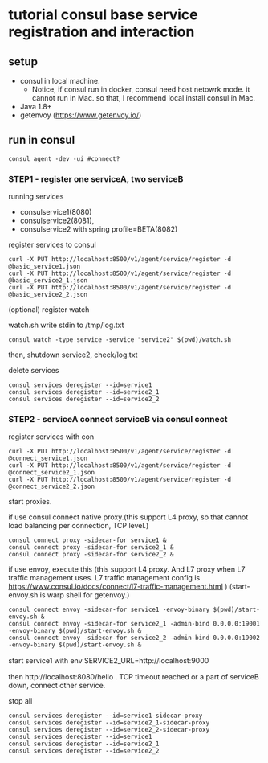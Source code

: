# tutorial consul base service registration and interaction

## setup

+ consul in local machine. 
    + Notice, if consul run in docker, consul need host netowrk mode. it cannot run in Mac.
      so that, I recommend local install consul in Mac.
+ Java 1.8+
+ getenvoy (https://www.getenvoy.io/)

## run in consul

```
consul agent -dev -ui #connect?
```

### STEP1 - register one serviceA, two serviceB 

running services
+ consulservice1(8080)
+ consulservice2(8081),
+ consulservice2 with spring profile=BETA(8082)

register services to consul

```
curl -X PUT http://localhost:8500/v1/agent/service/register -d @basic_service1.json
curl -X PUT http://localhost:8500/v1/agent/service/register -d @basic_service2_1.json
curl -X PUT http://localhost:8500/v1/agent/service/register -d @basic_service2_2.json
```

(optional) register watch

watch.sh write stdin to /tmp/log.txt

```
consul watch -type service -service "service2" $(pwd)/watch.sh
```

then, shutdown service2, check/log.txt

delete services

```
consul services deregister --id=service1
consul services deregister --id=service2_1
consul services deregister --id=service2_2
```


### STEP2 - serviceA connect serviceB via consul connect

register services with con

```
curl -X PUT http://localhost:8500/v1/agent/service/register -d @connect_service1.json
curl -X PUT http://localhost:8500/v1/agent/service/register -d @connect_service2_1.json
curl -X PUT http://localhost:8500/v1/agent/service/register -d @connect_service2_2.json
```


start proxies.

if use consul connect native proxy.(this support L4 proxy, so that cannot load balancing per connection, TCP level.)

```
consul connect proxy -sidecar-for service1 &
consul connect proxy -sidecar-for service2_1 &
consul connect proxy -sidecar-for service2_2 &
```

if use envoy, execute this
(this support L4 proxy. And L7 proxy when L7 traffic management uses. L7 traffic management config is https://www.consul.io/docs/connect/l7-traffic-management.html )
(start-envoy.sh is warp shell for getenvoy.)

```
consul connect envoy -sidecar-for service1 -envoy-binary $(pwd)/start-envoy.sh &
consul connect envoy -sidecar-for service2_1 -admin-bind 0.0.0.0:19001 -envoy-binary $(pwd)/start-envoy.sh &
consul connect envoy -sidecar-for service2_2 -admin-bind 0.0.0.0:19002 -envoy-binary $(pwd)/start-envoy.sh &
```

start service1 with env SERVICE2_URL=http://localhost:9000　

then http://localhost:8080/hello .
TCP timeout reached or a part of serviceB down, connect other service.

stop all

```
consul services deregister --id=service1-sidecar-proxy
consul services deregister --id=service2_1-sidecar-proxy
consul services deregister --id=service2_2-sidecar-proxy
consul services deregister --id=service1
consul services deregister --id=service2_1
consul services deregister --id=service2_2
```